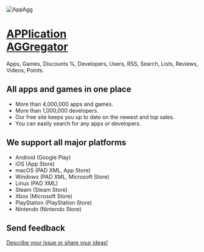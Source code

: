 ![AppAgg](https://appagg.co/i/apple-touch-icon.png)

# <a href="https://appagg.com">APPlication<br>AGGregator</a>
Apps, Games, Discounts %, Developers, Users, RSS, Search, Lists, Reviews, Videos, Points.

## All apps and games in one place
* More than 4,000,000 apps and games. 
* More than 1,000,000 developers.
* Our free site keeps you up to date on the newest and top sales.
* You can easily search for any apps or developers.

## We support all major platforms
* Android (Google Play)
* iOS (App Store)
* macOS (PAD XML, App Store)
* Windows (PAD XML, Microsoft Store)
* Linux (PAD XML)
* Steam (Steam Store)
* Xbox (Microsoft Store)
* PlayStation (PlayStation Store)
* Nintendo (Nintendo Store)

## Send feedback
<a href="https://appagg.com/feedback/">Describe your issue or share your ideas!</a>
